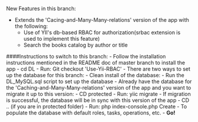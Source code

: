 New Features in this branch:
- Extends the 'Cacing-and-Many-Many-relations' version of the app with the following:
	- Use of YII's db-based RBAC for authorization(srbac extension is used to implement this feature)
	- Search the books catalog by author or title
	
####Instructions to switch to this branch:
	- Follow the installation instructions mentioned in the README doc of master branch to install the app
	- cd DL
	- Run: Git checkout 'Use-Yii-RBAC'
	- There are two ways to set up the database for this branch:
	    - Clean install of the database:
	        - Run the DL_MySQL.sql script to set up the database
	    - Already have the database for the 'Caching-and-Many-Many-relations' version of the app and you want to migrate it up to this version:
	        - CD protected
	        - Run: yiic migrate
	            - If migration is successful, the database will be in sync with this version of the app
	        - CD .. (if you are in protected folder)
	- Run: php index-console.php Create 
		- To populate the database with default roles, tasks, operations, etc.
	- **Go!**